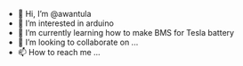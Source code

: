 - 👋 Hi, I’m @awantula
- 👀 I’m interested in arduino
- 🌱 I’m currently learning how to make BMS for Tesla battery
- 💞️ I’m looking to collaborate on ...
- 📫 How to reach me ...

<!---
awantula/awantula is a ✨ special ✨ repository because its `README.md` (this file) appears on your GitHub profile.
You can click the Preview link to take a look at your changes.
--->
